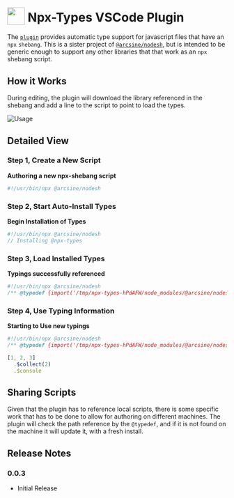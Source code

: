 <h1>
  <sub><img src="https://github.com/arciisine/vscode-npx-types/raw/master/images/logo.png" height="40"></sub>
  Npx-Types VSCode Plugin
</h1>

The [`plugin`](https://marketplace.visualstudio.com/items?itemName=arcsine.npx-types) provides automatic type support for javascript files that have an `npx` `shebang`. This is a sister project of [`@arcsine/nodesh`](https://github.com/arciisine/nodesh), but is intended to be generic enough to support any other libraries that that work as an `npx` shebang script.

## How it Works

During editing, the plugin will download the library referenced in the shebang and add a line to the script to point to load the types. 

![Usage](https://github.com/arciisine/vscode-npx-types/raw/master/images/usage.gif)

## Detailed View

### Step 1, Create a New Script

**Authoring a new npx-shebang script**
```javascript
#!/usr/bin/npx @arcsine/nodesh
```

### Step 2, Start Auto-Install Types
**Begin Installation of Types**
```javascript
#!/usr/bin/npx @arcsine/nodesh
// Installing @npx-types
```

### Step 3, Load Installed Types
**Typings successfully referenced**
```javascript
#!/usr/bin/npx @arcsine/nodesh
/** @typedef {import('/tmp/npx-types-hPdAFW/node_modules/@arcsine/nodesh')} */ /* @npx-types */ // @ts-check
```

### Step 4, Use Typing Information
**Starting to Use new typings**
```javascript
#!/usr/bin/npx @arcsine/nodesh
/** @typedef {import('/tmp/npx-types-hPdAFW/node_modules/@arcsine/nodesh')} */ /* @npx-types */ // @ts-check

[1, 2, 3]
  .$collect(2)
  .$console

```

## Sharing Scripts
Given that the plugin has to reference local scripts, there is some specific work that has to be done to allow for authoring on different machines.  The plugin will check the path reference by the `@typedef`, and if it is not found on the machine it will update it, with a fresh install. 

## Release Notes

### 0.0.3

* Initial Release
